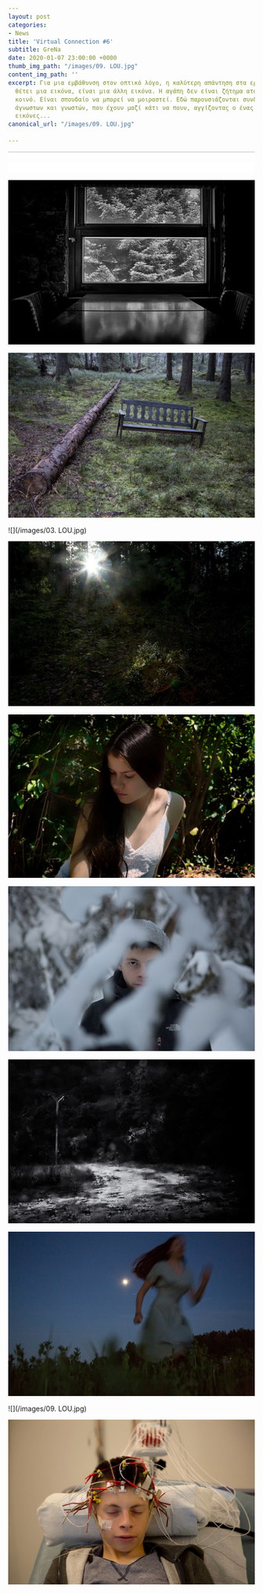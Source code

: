 ```yaml
---
layout: post
categories:
- News
title: 'Virtual Connection #6'
subtitle: GreNa
date: 2020-01-07 23:00:00 +0000
thumb_img_path: "/images/09. LOU.jpg"
content_img_path: ''
excerpt: Για μια εμβάθυνση στον οπτικό λόγο, η καλύτερη απάντηση στα ερωτήματα που
  θέτει μια εικόνα, είναι μια άλλη εικόνα. Η αγάπη δεν είναι ζήτημα ατομικό, αλλά
  κοινό. Είναι σπουδαίο να μπορεί να μοιραστεί. Εδώ παρουσιάζονται συνδέσεις φίλων,
  άγνωστων και γνωστών, που έχουν μαζί κάτι να πουν, αγγίζοντας ο ένας τον άλλον με
  εικόνες...
canonical_url: "/images/09. LOU.jpg"

---
```

![](/images/bwok-2.jpg)

![](/images/01.LOU.jpg)

![](/images/02.LOU.jpg)

![](/images/03. LOU.jpg)

![](/images/04.LOU.jpg)

![](/images/05.LOU.jpg)

![](/images/06.LOU_MG_8426.jpg)

![](/images/07.LOU.jpg)

![](/images/08.LOU_MG_2568.jpg)

![](/images/09. LOU.jpg)

![](/images/10.LOU_ACHILLES_N.jpg)
